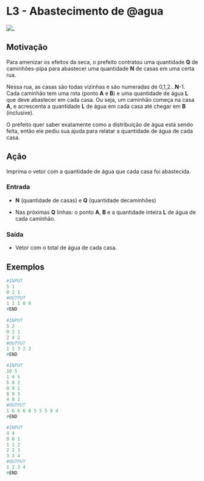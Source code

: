 # L3 - Abastecimento de @agua

![_](https://raw.githubusercontent.com/qxcodefup/arcade/master/base/agua/cover.jpg)

## Motivação

Para amenizar os efeitos da seca, o prefeito contratou uma quantidade **Q** de caminhões-pipa para abastecer uma quantidade **N** de casas em uma certa rua.

Nessa rua, as casas são todas vizinhas e são numeradas de 0,1,2...**N**\-1.  
Cada caminhão tem uma rota (ponto **A** e **B**) e uma quantidade de água **L** que deve abastecer em cada casa. Ou seja, um caminhão começa na casa **A**, e acrescenta  a quantidade **L** de água em cada casa até chegar em **B** (inclusive).

O prefeito quer saber exatamente como a distribuição de água está sendo feita, então ele pediu sua ajuda para relatar a quantidade de água de cada casa.

## Ação

Imprima o vetor com a quantidade de água que cada casa foi abastecida.

### Entrada

* **N** (quantidade de casas) e **Q** (quantidade decaminhões)

* Nas próximas **Q** linhas: o ponto **A**, **B** e a quantidade inteira **L** de água de cada caminhão.

### Saída

* Vetor com o total de água de cada casa.

## Exemplos

``` py
#INPUT
5 1
0 2 1  
#OUTPUT
1 1 1 0 0
#END
  
#INPUT
5 2
0 2 1
2 4 2
#OUTPUT
1 1 3 2 2
#END
```

```py
#INPUT
10 5
1 4 5
5 8 2
0 9 1
8 9 3
4 8 2
#OUTPUT
1 6 6 6 8 5 5 5 8 4
#END
```

```py
#INPUT
4 4
0 0 1
1 1 2
2 2 3
3 3 4  
#OUTPUT
1 2 3 4
#END
```

